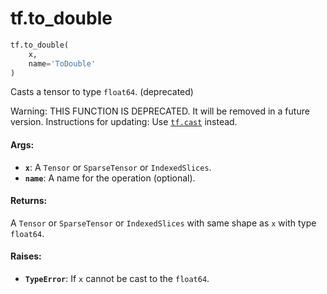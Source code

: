 <div itemscope itemtype="http://developers.google.com/ReferenceObject">
<meta itemprop="name" content="tf.to_double" />
<meta itemprop="path" content="Stable" />
</div>

# tf.to_double

``` python
tf.to_double(
    x,
    name='ToDouble'
)
```

Casts a tensor to type `float64`. (deprecated)

Warning: THIS FUNCTION IS DEPRECATED. It will be removed in a future version.
Instructions for updating:
Use <a href="../tf/cast.md"><code>tf.cast</code></a> instead.

#### Args:

* <b>`x`</b>: A `Tensor` or `SparseTensor` or `IndexedSlices`.
* <b>`name`</b>: A name for the operation (optional).


#### Returns:

A `Tensor` or `SparseTensor` or `IndexedSlices` with same shape as `x` with
type `float64`.


#### Raises:

* <b>`TypeError`</b>: If `x` cannot be cast to the `float64`.